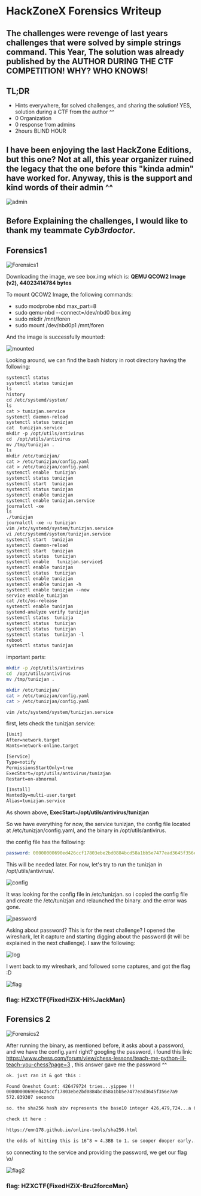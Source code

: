 # HackZoneX Forensics Writeup

## The challenges were revenge of last years challenges that were solved by simple strings command. This Year, The solution was already published by the AUTHOR DURING THE CTF COMPETITION! WHY? WHO KNOWS! 

## TL;DR
* Hints everywhere, for solved challenges, and sharing the solution! YES, solution during a CTF from the author ^^
* 0 Organization 
* 0 response from admins
* 2hours BLIND HOUR

## I have been enjoying the last HackZone Editions, but this one? Not at all, this year organizer ruined the legacy that the one before this "kinda admin" have worked for. Anyway, this is the support and kind words of their admin ^^ 

![admin](https://i.ibb.co/Q98Pp4p/admin.png)



## Before Explaining the challenges, I would like to thank my teammate *Cyb3rdoctor*.  

## Forensics1

![Forensics1](https://i.ibb.co/wL24Tp7/for1.png)

Downloading the image, we see box.img which is: **QEMU QCOW2 Image (v2), 44023414784 bytes**

To mount QCOW2 Image, the following commands:
* sudo modprobe nbd max_part=8
* sudo qemu-nbd --connect=/dev/nbd0 box.img
* sudo mkdir /mnt/foren
* sudo mount /dev/nbd0p1 /mnt/foren

And the image is successfully mounted:

![mounted](https://i.ibb.co/wCDBwxY/for2.png)

Looking around, we can find the bash history in root directory having the following:

```txt
systemctl status 
systemctl status tunizjan 
ls
history 
cd /etc/systemd/system/
ls
cat > tunizjan.service
systemctl daemon-reload 
systemctl status tunizjan
cat  tunizjan.service
mkdir -p /opt/utils/antivirus 
cd  /opt/utils/antivirus 
mv /tmp/tunizjan .
ls
mkdir /etc/tunizjan/
cat > /etc/tunizjan/config.yaml 
cat > /etc/tunizjan/config.yaml 
systemctl enable  tunizjan
systemctl status tunizjan
systemctl start  tunizjan
systemctl status tunizjan
systemctl enable tunizjan
systemctl enable tunizjan.service
journalctl -xe 
ls
./tunizjan 
journalctl -xe -u tunizjan 
vim /etc/systemd/system/tunizjan.service 
vi /etc/systemd/system/tunizjan.service 
systemctl start  tunizjan
systemctl daemon-reload 
systemctl start  tunizjan
systemctl status  tunizjan
systemctl enable   tunizjan.service$
systemctl enable tunizjan
systemctl status  tunizjan
systemctl enable tunizjan
systemctl enable tunizjan -h 
systemctl enable tunizjan --now
service enable tunizjan 
cat /etc/os-release 
systemctl enable tunizjan 
systemd-analyze verify tunizjan 
systemctl status  tunizja
systemctl status  tunizjan 
systemctl status  tunizjan 
systemctl status  tunizjan -l
reboot 
systemctl status tunizjan 
```

important parts:
```bash
mkdir -p /opt/utils/antivirus 
cd  /opt/utils/antivirus 
mv /tmp/tunizjan .
```
```bash
mkdir /etc/tunizjan/
cat > /etc/tunizjan/config.yaml 
cat > /etc/tunizjan/config.yaml
```
```bash
vim /etc/systemd/system/tunizjan.service
```

first, lets check the tunizjan.service:
```txt
[Unit]
After=network.target
Wants=network-online.target

[Service]
Type=notify
PermissionsStartOnly=true
ExecStart=/opt/utils/antivirus/tunizjan
Restart=on-abnormal

[Install]
WantedBy=multi-user.target
Alias=tunizjan.service
```

As shown above, **ExecStart=/opt/utils/antivirus/tunizjan**

So we have everything for now, the service tunizjan, the config file located at /etc/tunizjan/config.yaml, and the binary in /opt/utils/antivirus. 

the config file has the following:
```yaml
password: 00000000690ed426ccf17803ebe2bd0884bcd58a1bb5e7477ead3645f356e7a9
```

This will be needed later. For now, let's try to run the tunizjan in /opt/utils/antivirus/.

![config](https://i.ibb.co/S6g2vCr/for3.png)

It was looking for the config file in /etc/tunizjan. so i copied the config file and create the /etc/tunizjan and relaunched the binary. and the error was gone. 

![password](https://i.ibb.co/QQL2Xfb/wxc.png)

Asking about password? This is for the next challenge? I opened the wireshark, let it capture and starting digging about the password (it will be explained in the next challenge). I saw the following:

![log](https://i.ibb.co/VM39mWg/wwxcwcxwcwxc.png)

I went back to my wireshark, and followed some captures, and got the flag :D 

![flag](https://i.ibb.co/zHRpdm5/wwwwi.png)

### flag: HZXCTF{FixedHZiX-Hi%JackMan}

## Forensics 2

![Forensics2](https://i.ibb.co/fM75FDp/fff.png)

After running the binary, as mentioned before, it asks about a password, and we have the config.yaml right? googling the password, i found this link: 
https://www.chess.com/forum/view/chess-lessons/teach-me-python-ill-teach-you-chess?page=3 , this answer gave me the password ^^

```md 
ok. just ran it & got this :

Found Oneshot Count: 426479724 tries...yippee !!
00000000690ed426ccf17803ebe2bd0884bcd58a1bb5e7477ead3645f356e7a9
572.839307 seconds

so. the sha256 hash abv represents the base10 integer 426,479,724...a 64-character hexstring w/ (8) leading zeros - found in 573 seconds or abt 9+ mins.

check it here :

https://emn178.github.io/online-tools/sha256.html

the odds of hitting this is 16^8 ≈ 4.3BB to 1. so sooper dooper early...yee !
```

so connecting to the service and providing the password, we get our flag \o/

![flag2](https://i.ibb.co/3dLWJRf/flag.png)

### flag: HZXCTF{FixedHZiX-Bru2forceMan}
